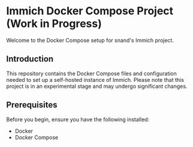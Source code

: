 # Immich Docker Compose Project (Work in Progress)

Welcome to the Docker Compose setup for snand's Immich project.

## Introduction

This repository contains the Docker Compose files and configuration needed to set up a self-hosted instance of Immich. Please note that this project is in an experimental stage and may undergo significant changes.

## Prerequisites

Before you begin, ensure you have the following installed:
- Docker
- Docker Compose